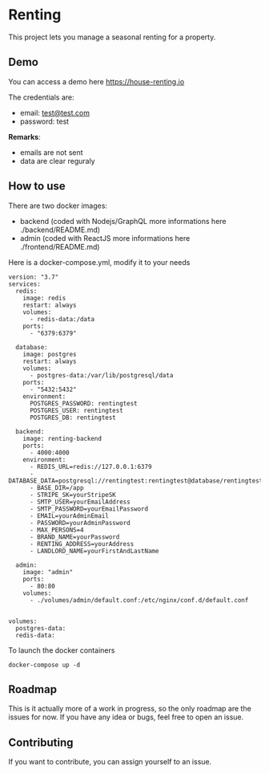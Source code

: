 # Renting

This project lets you manage a seasonal renting for a property.

## Demo

You can access a demo here https://house-renting.io

The credentials are:
  - email: test@test.com
  - password: test

**Remarks**:

- emails are not sent
- data are clear reguraly 

## How to use

There are two docker images:

 - backend (coded with Nodejs/GraphQL more informations here ./backend/README.md)
 - admin (coded with ReactJS more informations here ./frontend/README.md)

Here is a docker-compose.yml, modify it to your needs

```
version: "3.7"
services:
  redis:
    image: redis
    restart: always
    volumes:
      - redis-data:/data
    ports:
      - "6379:6379"

  database:
    image: postgres
    restart: always
    volumes:
      - postgres-data:/var/lib/postgresql/data
    ports:
      - "5432:5432"
    environment:
      POSTGRES_PASSWORD: rentingtest
      POSTGRES_USER: rentingtest
      POSTGRES_DB: rentingtest

  backend:
    image: renting-backend
    ports:
      - 4000:4000
    environment:
      - REDIS_URL=redis://127.0.0.1:6379
      - DATABASE_DATA=postgresql://rentingtest:rentingtest@database/rentingtest
      - BASE_DIR=/app
      - STRIPE_SK=yourStripeSK
      - SMTP_USER=yourEmailAddress
      - SMTP_PASSWORD=yourEmailPassword
      - EMAIL=yourAdminEmail
      - PASSWORD=yourAdminPassword
      - MAX_PERSONS=4
      - BRAND_NAME=yourPassword
      - RENTING_ADDRESS=yourAddress
      - LANDLORD_NAME=yourFirstAndLastName

  admin:
    image: "admin"
    ports:
      - 80:80
    volumes:
      - ./volumes/admin/default.conf:/etc/nginx/conf.d/default.conf


volumes:
  postgres-data:
  redis-data:
```

To launch the docker containers

`docker-compose up -d`

## Roadmap

This is it actually more of a work in progress, so the only roadmap are the issues for now.
If you have any idea or bugs, feel free to open an issue.

## Contributing

If you want to contribute, you can assign yourself to an issue.
